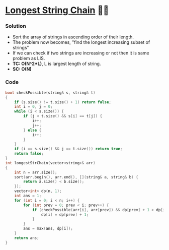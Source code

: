 # [Longest String Chain](https://www.codingninjas.com/codestudio/problems/longest-string-chain_3752111?source=youtube&campaign=striver_dp_videos&utm_source=youtube&utm_medium=affiliate&utm_campaign=striver_dp_videos) 🌟🌟

### Solution

-   Sort the array of strings in ascending order of their length.
-   The problem now becomes, "find the longest increasing subset of strings"
-   If we can check if two strings are increasing or not then it is same problem as LIS.
-   **TC: O(N^2\*L)**, L is largest length of string.
-   **SC: O(N)**

### Code

```cpp
bool checkPossible(string& s, string& t)
{
    if (s.size() != t.size() + 1) return false;
    int i = 0, j = 0;
    while (i < s.size()) {
        if (j < t.size() && s[i] == t[j]) {
            i++;
            j++;
        } else {
            i++;
        }
    }
    if (i == s.size() && j == t.size()) return true;
    return false;
}
int longestStrChain(vector<string>& arr)
{
    int n = arr.size();
    sort(arr.begin(), arr.end(), [](string& a, string& b) {
        return a.size() < b.size();
    });
    vector<int> dp(n, 1);
    int ans = 1;
    for (int i = 0; i < n; i++) {
        for (int prev = 0; prev < i; prev++) {
            if (checkPossible(arr[i], arr[prev]) && dp[prev] + 1 > dp[i]) { // LIS Code changed here
                dp[i] = dp[prev] + 1;
            }
        }
        ans = max(ans, dp[i]);
    }
    return ans;
}
```
